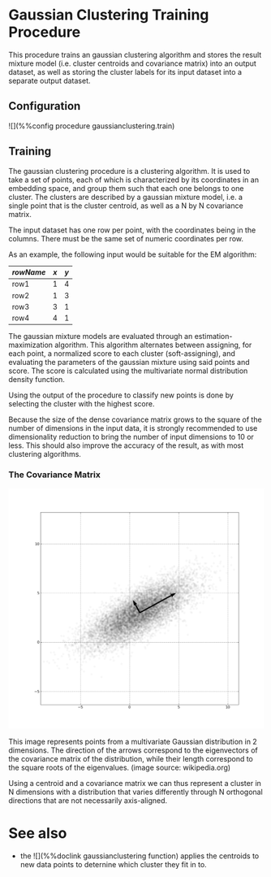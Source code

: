 # Gaussian Clustering Training Procedure

This procedure trains an gaussian clustering algorithm and stores the result mixture model (i.e. cluster centroids and covariance matrix) into an output dataset, as well as storing the cluster labels for its input dataset into a separate output dataset.

## Configuration

![](%%config procedure gaussianclustering.train)

## Training

The gaussian clustering procedure is a clustering algorithm. It is used to take a set of points, each of which is
characterized by its coordinates in an embedding space, and group them such
that each one belongs to one cluster.  The clusters are described by a gaussian mixture model, i.e. a single
point that is the cluster centroid, as well as a N by N covariance matrix. 

The input dataset has one row per point, with the coordinates being in the
columns. There must be the same set of numeric coordinates per row.

As an example, the following input would be suitable for the EM algorithm:


|  *rowName*   |  *x*  |  *y*  |
|----------|---|---|
| row1     | 1 | 4 |
| row2     | 1 | 3 |
| row3     | 3 | 1 |
| row4     | 4 | 1 |

The gaussian mixture models are evaluated through an estimation-maximization algorithm. This algorithm alternates between assigning,
for each point, a normalized score to each cluster (soft-assigning), and evaluating the parameters of the gaussian mixture using said points and score.
The score is calculated using the multivariate normal distribution density function.

Using the output of the procedure to classify new points is done by selecting the cluster with the highest score.

Because the size of the dense covariance matrix grows to the square of the number of dimensions in the input data, it is strongly 
recommended to use dimensionality reduction to bring the number of input dimensions to 10 or less. This should also improve the accuracy 
of the result, as with most clustering algorithms.

### The Covariance Matrix

<a name="covariance"></a>
![VirtualBox](../img/gaussian.png)

This image represents points from a multivariate Gaussian distribution in 2 dimensions. The direction of the arrows correspond to the eigenvectors
of the covariance matrix of the distribution, while their length correspond to the square roots of the eigenvalues. (image source: wikipedia.org)

Using a centroid and a covariance matrix we can thus represent a cluster in N dimensions with a distribution that varies differently through N orthogonal directions
that are not necessarily axis-aligned.

# See also

* the ![](%%doclink gaussianclustering function) applies the centroids to new data points to deternine
   which cluster they fit in to.
